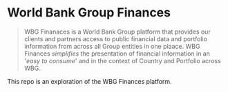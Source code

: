 # World Bank Group Finances

> WBG Finanaces is a World Bank Group platform that provides our clients and partners access to public financial data and portfolio information from across all Group entities in one plaace.
> WBG Finances _*simplifies*_ the presentation of financial information in an '_easy to consume_' and in the context of Country and Portfolio across WBG.

This repo is an exploration of the WBG Finances platform.